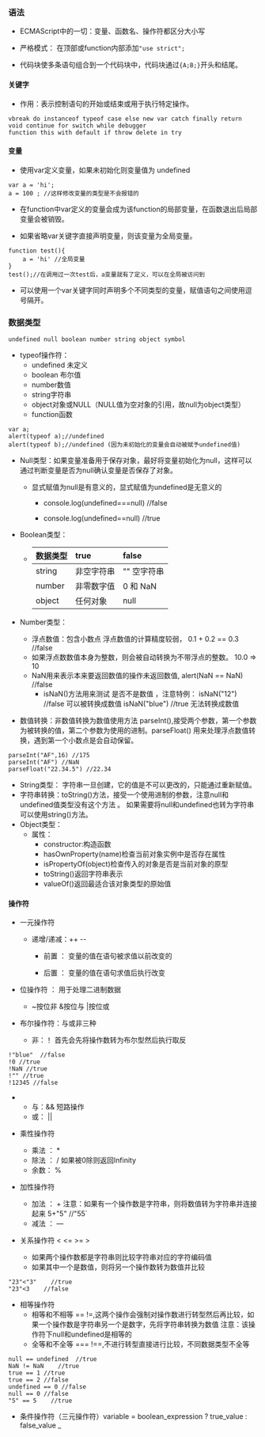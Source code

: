 ### 语法

* ECMAScript中的一切：变量、函数名、操作符都区分大小写

* 严格模式：  在顶部或function内部添加`"use strict";`

* 代码块使多条语句组合到一个代码块中，代码块通过`{A;B;}`开头和结尾。

#### 关键字

* 作用：表示控制语句的开始或结束或用于执行特定操作。

```
vbreak do instanceof typeof case else new var catch finally return void continue for switch while debugger
function this with default if throw delete in try
```

#### 变量

* 使用var定义变量，如果未初始化则变量值为 undefined

```
var a = 'hi';
a = 100 ; //这样修改变量的类型是不会报错的
```

* 在function中var定义的变量会成为该function的局部变量，在函数退出后局部变量会被销毁。

* 如果省略var关键字直接声明变量，则该变量为全局变量。

```
function test(){
    a = 'hi' //全局变量
}
test();//在调用过一次test后，a变量就有了定义，可以在全局被访问到
```

* 可以使用一个var关键字同时声明多个不同类型的变量，赋值语句之间使用逗号隔开。

### 数据类型

```
undefined null boolean number string object symbol
```

* typeof操作符：
  * undefined 未定义
  * boolean 布尔值
  * number数值
  * string字符串
  * object对象或NULL（NULL值为空对象的引用，故null为object类型）
  * function函数

```
var a;
alert(typeof a);//undefined
alert(typeof b);//undefined (因为未初始化的变量会自动被赋予undefined值)
```

* Null类型：如果变量准备用于保存对象，最好将变量初始化为null，这样可以通过判断变量是否为null确认变量是否保存了对象。

  * 显式赋值为null是有意义的，显式赋值为undefined是无意义的

    * console.log\(undefined===null\) //false

    * console.log\(undefined==null\) //true

* Boolean类型：

  * | 数据类型 | true | false |
    | :--- | :--- | :--- |
    | string | 非空字符串 | ""  空字符串 |
    | number | 非零数字值 | 0 和 NaN |
    | object | 任何对象 | null |

* Number类型：

  * 浮点数值：包含小数点   浮点数值的计算精度较弱， 0.1 + 0.2  == 0.3 //false
  * 如果浮点数数值本身为整数，则会被自动转换为不带浮点的整数。   10.0   =&gt;   10
  * NaN用来表示本来要返回数值的操作未返回数值, alert\(NaN == NaN\) //false
    * isNaN\(\)方法用来测试 是否不是数值 ，注意特例： isNaN\("12"\) //false 可以被转换成数值   isNaN\("blue"\) //true 无法转换成数值

* 数值转换：非数值转换为数值使用方法 parseInt\(\),接受两个参数，第一个参数为被转换的值，第二个参数为使用的进制。parseFloat\(\) 用来处理浮点数值转换，遇到第一个小数点是会自动保留。

```
parseInt("AF",16) //175
parseInt("AF") //NaN
parseFloat("22.34.5") //22.34
```

* String类型： 字符串一旦创建，它的值是不可以更改的，只能通过重新赋值。
* 字符串转换：toString\(\)方法，接受一个使用进制的参数，注意null和undefined值类型没有这个方法 。 如果需要将null和undefined也转为字符串可以使用string\(\)方法。
* Object类型： 
  * 属性：
    * constructor:构造函数
    * hasOwnProperty\(name\)检查当前对象实例中是否存在属性
    * isPropertyOf\(object\)检查传入的对象是否是当前对象的原型
    * toString\(\)返回字符串表示
    * valueOf\(\)返回最适合该对象类型的原始值

#### 操作符

* 一元操作符

  * 递增/递减：++ --

    * 前置 ： 变量的值在语句被求值以前改变的

    * 后置 ： 变量的值在语句求值后执行改变

* 位操作符 ： 用于处理二进制数据

  * ~按位非 &按位与 \|按位或

* 布尔操作符：与或非三种
  * 非：！ 首先会先将操作数转为布尔型然后执行取反

```
!"blue"  //false
!0 //true 
!NaN //true
!"" //true
!12345 //false
```

* * 与：&&  短路操作
  * 或： \|\| 
* 乘性操作符

  * 乘法 ： \*
  * 除法 ： /  如果被0除则返回Infinity
  * 余数： %

* 加性操作符
  * 加法 ： +  注意：如果有一个操作数是字符串，则将数值转为字符串并连接起来  5+"5" //"55\`
  * 减法 ： — 
* 关系操作符 &lt; &lt;=  &gt;= &gt;
  * 如果两个操作数都是字符串则比较字符串对应的字符编码值
  * 如果其中一个是数值，则将另一个操作数转为数值并比较

```
"23"<"3"    //true
"23"<3    //false
```

* 相等操作符
  * 相等和不相等 ==     !=,这两个操作会强制对操作数进行转型然后再比较，如果一个操作数是字符串另一个是数字，先将字符串转换为数值   注意：该操作符下null和undefined是相等的
  * 全等和不全等 ===    !==,不进行转型直接进行比较，不同数据类型不全等

```
null == undefined  //true
NaN != NaN    //true
true == 1 //true
true == 2 //false
undefined == 0 //false
null == 0 //false 
"5" == 5    //true
```

* 条件操作符（三元操作符）variable = boolean_expression ? true\_value : false\_value _



